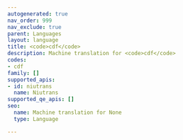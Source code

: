 ```yaml
---
autogenerated: true
nav_order: 999
nav_exclude: true
parent: Languages
layout: language
title: <code>cdf</code>
description: Machine translation for <code>cdf</code>
codes:
- cdf
family: []
supported_apis:
- id: niutrans
  name: Niutrans
supported_qe_apis: []
seo:
  name: Machine translation for None
  type: Language

---
```



